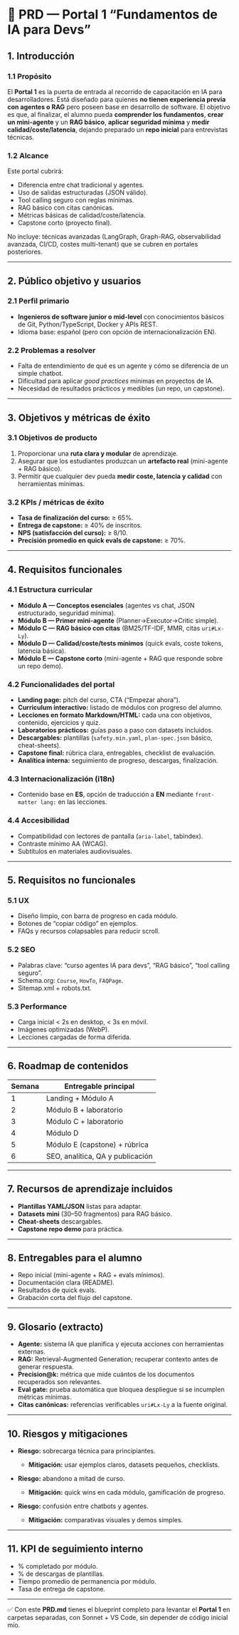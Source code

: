 
# 📄 PRD — Portal 1 “Fundamentos de IA para Devs”

## 1. Introducción

### 1.1 Propósito

El **Portal 1** es la puerta de entrada al recorrido de capacitación en IA para desarrolladores. Está diseñado para quienes **no tienen experiencia previa con agentes o RAG** pero poseen base en desarrollo de software.
El objetivo es que, al finalizar, el alumno pueda **comprender los fundamentos**, **crear un mini-agente** y un **RAG básico**, **aplicar seguridad mínima** y **medir calidad/coste/latencia**, dejando preparado un **repo inicial** para entrevistas técnicas.

### 1.2 Alcance

Este portal cubrirá:

* Diferencia entre chat tradicional y agentes.
* Uso de salidas estructuradas (JSON válido).
* Tool calling seguro con reglas mínimas.
* RAG básico con citas canónicas.
* Métricas básicas de calidad/coste/latencia.
* Capstone corto (proyecto final).

No incluye: técnicas avanzadas (LangGraph, Graph-RAG, observabilidad avanzada, CI/CD, costes multi-tenant) que se cubren en portales posteriores.

---

## 2. Público objetivo y usuarios

### 2.1 Perfil primario

* **Ingenieros de software junior o mid-level** con conocimientos básicos de Git, Python/TypeScript, Docker y APIs REST.
* Idioma base: español (pero con opción de internacionalización EN).

### 2.2 Problemas a resolver

* Falta de entendimiento de qué es un agente y cómo se diferencia de un simple chatbot.
* Dificultad para aplicar *good practices* mínimas en proyectos de IA.
* Necesidad de resultados prácticos y medibles (un repo, un capstone).

---

## 3. Objetivos y métricas de éxito

### 3.1 Objetivos de producto

1. Proporcionar una **ruta clara y modular** de aprendizaje.
2. Asegurar que los estudiantes produzcan un **artefacto real** (mini-agente + RAG básico).
3. Permitir que cualquier dev pueda **medir coste, latencia y calidad** con herramientas mínimas.

### 3.2 KPIs / métricas de éxito

* **Tasa de finalización del curso:** ≥ 65%.
* **Entrega de capstone:** ≥ 40% de inscritos.
* **NPS (satisfacción del curso):** ≥ 8/10.
* **Precisión promedio en quick evals de capstone:** ≥ 70%.

---

## 4. Requisitos funcionales

### 4.1 Estructura curricular

* **Módulo A — Conceptos esenciales** (agentes vs chat, JSON estructurado, seguridad mínima).
* **Módulo B — Primer mini-agente** (Planner→Executor→Critic simple).
* **Módulo C — RAG básico con citas** (BM25/TF-IDF, MMR, citas `uri#Lx-Ly`).
* **Módulo D — Calidad/coste/tests mínimos** (quick evals, coste tokens, latencia básica).
* **Módulo E — Capstone corto** (mini-agente + RAG que responde sobre un repo demo).

### 4.2 Funcionalidades del portal

* **Landing page:** pitch del curso, CTA (“Empezar ahora”).
* **Curriculum interactivo:** listado de módulos con progreso del alumno.
* **Lecciones en formato Markdown/HTML:** cada una con objetivos, contenido, ejercicios y quiz.
* **Laboratorios prácticos:** guías paso a paso con datasets incluidos.
* **Descargables:** plantillas (`safety.min.yaml`, `plan-spec.json` básico, cheat-sheets).
* **Capstone final:** rúbrica clara, entregables, checklist de evaluación.
* **Analítica interna:** seguimiento de progreso, descargas, finalización.

### 4.3 Internacionalización (i18n)

* Contenido base en **ES**, opción de traducción a **EN** mediante `front-matter lang:` en las lecciones.

### 4.4 Accesibilidad

* Compatibilidad con lectores de pantalla (`aria-label`, tabindex).
* Contraste mínimo AA (WCAG).
* Subtítulos en materiales audiovisuales.

---

## 5. Requisitos no funcionales

### 5.1 UX

* Diseño limpio, con barra de progreso en cada módulo.
* Botones de “copiar código” en ejemplos.
* FAQs y recursos colapsables para reducir scroll.

### 5.2 SEO

* Palabras clave: “curso agentes IA para devs”, “RAG básico”, “tool calling seguro”.
* Schema.org: `Course`, `HowTo`, `FAQPage`.
* Sitemap.xml + robots.txt.

### 5.3 Performance

* Carga inicial < 2s en desktop, < 3s en móvil.
* Imágenes optimizadas (WebP).
* Lecciones cargadas de forma diferida.

---

## 6. Roadmap de contenidos

| Semana | Entregable principal             |
| ------ | -------------------------------- |
| 1      | Landing + Módulo A               |
| 2      | Módulo B + laboratorio           |
| 3      | Módulo C + laboratorio           |
| 4      | Módulo D                         |
| 5      | Módulo E (capstone) + rúbrica    |
| 6      | SEO, analítica, QA y publicación |

---

## 7. Recursos de aprendizaje incluidos

* **Plantillas YAML/JSON** listas para adaptar.
* **Datasets mini** (30–50 fragmentos) para RAG básico.
* **Cheat-sheets** descargables.
* **Capstone repo demo** para práctica.

---

## 8. Entregables para el alumno

* Repo inicial (mini-agente + RAG + evals mínimos).
* Documentación clara (README).
* Resultados de quick evals.
* Grabación corta del flujo del capstone.

---

## 9. Glosario (extracto)

* **Agente:** sistema IA que planifica y ejecuta acciones con herramientas externas.
* **RAG:** Retrieval-Augmented Generation; recuperar contexto antes de generar respuesta.
* **Precision\@k:** métrica que mide cuántos de los documentos recuperados son relevantes.
* **Eval gate:** prueba automática que bloquea despliegue si se incumplen métricas mínimas.
* **Citas canónicas:** referencias verificables `uri#Lx-Ly` a la fuente original.

---

## 10. Riesgos y mitigaciones

* **Riesgo:** sobrecarga técnica para principiantes.

  * **Mitigación:** usar ejemplos claros, datasets pequeños, checklists.
* **Riesgo:** abandono a mitad de curso.

  * **Mitigación:** quick wins en cada módulo, gamificación de progreso.
* **Riesgo:** confusión entre chatbots y agentes.

  * **Mitigación:** comparativas visuales y demos simples.

---

## 11. KPI de seguimiento interno

* % completado por módulo.
* % de descargas de plantillas.
* Tiempo promedio de permanencia por módulo.
* Tasa de entrega de capstone.

---

✅ Con este **PRD.md** tienes el blueprint completo para levantar el **Portal 1** en carpetas separadas, con Sonnet + VS Code, sin depender de código inicial mío.

